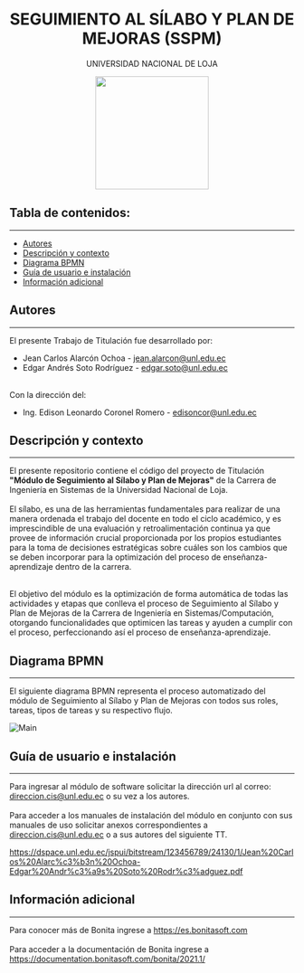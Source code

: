 <h1 align="center"> SEGUIMIENTO AL SÍLABO Y PLAN DE MEJORAS (SSPM)</h1>
<p align="center"> UNIVERSIDAD NACIONAL DE LOJA</p>
<p align="center"><img src="https://pbs.twimg.com/profile_images/1225522326487347211/FaNm0ISf_400x400.jpg" width="200" height="200"/></p> 

## Tabla de contenidos:
---
- [Autores](#autores)
- [Descripción y contexto](#descripción-y-contexto)
- [Diagrama BPMN](#diagrama-bpmn)
- [Guía de usuario e instalación](#guía-de-usuario-e-instalación)
- [Información adicional](#información-adicional)

## Autores
---
El presente Trabajo de Titulación fue desarrollado por:
-   Jean Carlos Alarcón Ochoa - jean.alarcon@unl.edu.ec
-   Edgar Andrés Soto Rodríguez - edgar.soto@unl.edu.ec<br/><br/>

Con la dirección del:
-   Ing. Edison Leonardo Coronel Romero - edisoncor@unl.edu.ec

## Descripción y contexto
---
El presente repositorio contiene el código del proyecto de Titulación <b>"Módulo de Seguimiento al Sílabo y Plan de Mejoras"</b> de la Carrera de Ingeniería en Sistemas de la Universidad Nacional de Loja.
<br/><br/>
El sílabo, es una de las herramientas fundamentales para realizar de una manera ordenada el trabajo del docente en todo el ciclo académico, y es imprescindible de una evaluación y retroalimentación continua ya que provee de información crucial proporcionada por los propios estudiantes para la toma de decisiones estratégicas sobre cuáles son los cambios que se deben incorporar para la optimización del proceso de enseñanza-aprendizaje dentro de la carrera.
<br/><br/>

El objetivo del módulo es la optimización de forma automática de todas las actividades y etapas que conlleva el proceso de Seguimiento al Sílabo y Plan de Mejoras de la Carrera de Ingeniería en Sistemas/Computación, otorgando funcionalidades que optimicen las tareas y ayuden a cumplir con el proceso, perfeccionando así el proceso de enseñanza-aprendizaje. 

## Diagrama BPMN
---

El siguiente diagrama BPMN representa el proceso automatizado del módulo de Seguimiento al Sílabo y Plan de Mejoras con todos sus roles, tareas, tipos de tareas y su respectivo flujo.

![Main](https://drive.google.com/uc?export=view&id=1COz62UvbDYm1-mUYIKgsUPiM_G5KwL85)
<br>

## Guía de usuario e instalación
---
Para ingresar al módulo de software solicitar la dirección url al correo: direccion.cis@unl.edu.ec o su vez a los autores.
<br/><br/>
Para acceder a los manuales de instalación del módulo en conjunto con sus manuales de uso solicitar anexos correspondientes a direccion.cis@unl.edu.ec o a sus autores del siguiente TT.

https://dspace.unl.edu.ec/jspui/bitstream/123456789/24130/1/Jean%20Carlos%20Alarc%c3%b3n%20Ochoa-Edgar%20Andr%c3%a9s%20Soto%20Rodr%c3%adguez.pdf

## Información adicional
---
Para conocer más de Bonita ingrese a
https://es.bonitasoft.com
<br/><br/>
Para acceder a la documentación de Bonita ingrese a https://documentation.bonitasoft.com/bonita/2021.1/